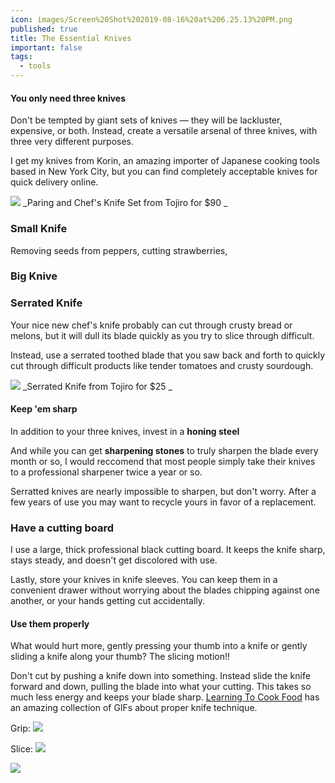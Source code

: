 ```yaml
---
icon: images/Screen%20Shot%202019-08-16%20at%206.25.13%20PM.png
published: true
title: The Essential Knives
important: false
tags:
  - tools
---
```

#### You only need three knives
Don't be tempted by giant sets of knives — they will be lackluster, expensive, or both. Instead, create a versatile arsenal of three knives, with three very different purposes.

I get my knives from Korin, an amazing importer of Japanese cooking tools based in New York City, but you can find completely acceptable knives for quick delivery online.

[![](https://images-na.ssl-images-amazon.com/images/I/618wZN%2BHY4L._SL1500_.jpg)](https://amzn.to/2KA6T9Q)
_Paring and Chef's Knife Set from Tojiro for $90 _


### Small Knife
Removing seeds from peppers, cutting strawberries, 

### Big Knive


### Serrated Knife
Your nice new chef's knife probably can cut through crusty bread or melons, but it will dull its blade quickly as you try to slice through difficult.

Instead, use a serrated toothed blade that you saw back and forth to quickly cut through difficult products like tender tomatoes and crusty sourdough.

[![](https://images-na.ssl-images-amazon.com/images/I/51aMUICnA9L._SL1200_.jpg)](https://amzn.to/2KCR0Q1)
_Serrated Knife from Tojiro for $25 _



#### Keep 'em sharp

In addition to your three knives, invest in a **honing steel** 

And while you can get **sharpening stones** to truly sharpen the blade every month or so, I would reccomend that most people simply take their knives to a professional sharpener twice a year or so. 

Serratted knives are nearly impossible to sharpen, but don't worry. After a few years of use you may want to recycle yours in favor of a replacement.

### Have a cutting board
I use a large, thick professional black cutting board. It keeps the knife sharp, stays steady, and doesn't get discolored with use.

Lastly, store your knives in knife sleeves. You can keep them in a convenient drawer without worrying about the blades chipping against one another, or your hands getting cut accidentally.

#### Use them properly
What would hurt more, gently pressing your thumb into a knife or gently sliding a knife along your thumb? The slicing motion!!

Don't cut by pushing a knife down into something. Instead slide the knife forward and down, pulling the blade into what your cutting. This takes so much less energy and keeps your blade sharp. [Learning To Cook Food](http://www.learningtocookfood.com/knife-skills-gif-guide/) has an amazing collection of GIFs about proper knife technique.

Grip:
![](https://i0.wp.com/www.learningtocookfood.com/wp-content/uploads/2016/01/KnifeSkillsBladeGrip2.gif?zoom=2&resize=625%2C352)

Slice:
![](https://i0.wp.com/www.learningtocookfood.com/wp-content/uploads/2016/01/KnifeSkills3StepMotionB.gif?zoom=2&resize=625%2C352)

![](https://i2.wp.com/www.learningtocookfood.com/wp-content/uploads/2016/01/KnifeSkillsGuideHandGrip.gif?zoom=2&resize=625%2C352)
